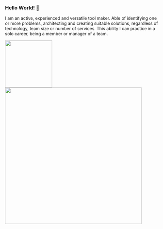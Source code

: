 ### Hello World!  👋

I am an active, experienced and versatile tool maker. Able of identifying one or more problems, architecting and creating suitable solutions, regardless of technology, team size or number of services. This ability I can practice in a solo career, being a member or manager of a team.

<!--
![willianrod's wakatime stats](https://github-readme-stats.vercel.app/api/top-langs/?username=ribaslucian&hide=html,css,scss&layout=compact&theme=dracula)

![Anurag's GitHub stats](https://github-readme-stats.vercel.app/api?username=ribaslucian&show_icons=true&theme=dracula&hide=issues,contributions)
-->

<p align="left">
  <a href="https://github.com/ribaslucian/">
    <img
      align="center"
      height="154.5"
      src="https://github-readme-stats.vercel.app/api/top-langs/?username=ribaslucian&hide=html&layout=compact&theme=dracula"
    />
  </a>

  <a href="https://github.com/paola-machado/">
    <img
      align="center"
      width="450"
      src="https://github-readme-stats.vercel.app/api?username=ribaslucian&theme=dracula&count_private=true&show_icons=true&custom_title=Github%20Status&hide=issues"
    />
  </a>
</p>




<!--
**ribaslucian/ribaslucian** is a ✨ _special_ ✨ repository because its `README.md` (this file) appears on your GitHub profile.

Here are some ideas to get you started:

- 🔭 I’m currently working on ...
- 🌱 I’m currently learning ...
- 👯 I’m looking to collaborate on ...
- 🤔 I’m looking for help with ...
- 💬 Ask me about ...
- 📫 How to reach me: ...
- 😄 Pronouns: ...
- ⚡ Fun fact: ...
-->
